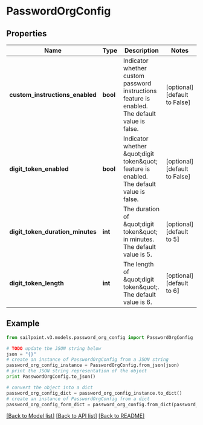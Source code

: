 # PasswordOrgConfig


## Properties

Name | Type | Description | Notes
------------ | ------------- | ------------- | -------------
**custom_instructions_enabled** | **bool** | Indicator whether custom password instructions feature is enabled. The default value is false. | [optional] [default to False]
**digit_token_enabled** | **bool** | Indicator whether \&quot;digit token\&quot; feature is enabled. The default value is false. | [optional] [default to False]
**digit_token_duration_minutes** | **int** | The duration of \&quot;digit token\&quot; in minutes. The default value is 5. | [optional] [default to 5]
**digit_token_length** | **int** | The length of \&quot;digit token\&quot;. The default value is 6. | [optional] [default to 6]

## Example

```python
from sailpoint.v3.models.password_org_config import PasswordOrgConfig

# TODO update the JSON string below
json = "{}"
# create an instance of PasswordOrgConfig from a JSON string
password_org_config_instance = PasswordOrgConfig.from_json(json)
# print the JSON string representation of the object
print PasswordOrgConfig.to_json()

# convert the object into a dict
password_org_config_dict = password_org_config_instance.to_dict()
# create an instance of PasswordOrgConfig from a dict
password_org_config_form_dict = password_org_config.from_dict(password_org_config_dict)
```
[[Back to Model list]](../README.md#documentation-for-models) [[Back to API list]](../README.md#documentation-for-api-endpoints) [[Back to README]](../README.md)


